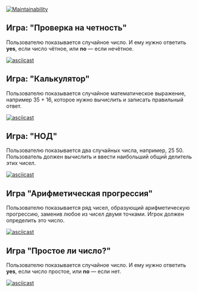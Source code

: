 [![Maintainability](https://api.codeclimate.com/v1/badges/a99a88d28ad37a79dbf6/maintainability)](https://codeclimate.com/github/codeclimate/codeclimate/maintainability)

## Игра: "Проверка на четность"

Пользователю показывается случайное число. И ему нужно ответить **yes**, если число чётное, или **no** — если нечётное.

[![asciicast](https://asciinema.org/a/bsg4GzOsM8lMrFR6xVatKxatr.svg)](https://asciinema.org/a/bsg4GzOsM8lMrFR6xVatKxatr)

## Игра: "Калькулятор"

Пользователю показывается случайное математическое выражение, например 35 + 16, которое нужно вычислить и записать правильный ответ.

[![asciicast](https://asciinema.org/a/kY96icfktKpKFprV2aWLZHQCO.svg)](https://asciinema.org/a/kY96icfktKpKFprV2aWLZHQCO)

## Игра: "НОД"

Пользователю показывается два случайных числа, например, 25 50. Пользователь должен вычислить и ввести наибольший общий делитель этих чисел.

[![asciicast](https://asciinema.org/a/wq1eJoQw1cfv5yXLNxRLAHYTv.svg)](https://asciinema.org/a/wq1eJoQw1cfv5yXLNxRLAHYTv)

## Игра "Арифметическая прогрессия"

Пользователю показывается ряд чисел, образующий арифметическую прогрессию, заменив любое из чисел двумя точками. Игрок должен определить это число.

[![asciicast](https://asciinema.org/a/5j5MxFHY5Qc4QSfQjbtdxafwt.svg)](https://asciinema.org/a/5j5MxFHY5Qc4QSfQjbtdxafwt)

## Игра "Простое ли число?"

Пользователю показывается случайное число. И ему нужно ответить **yes**, если число простое, или **no** — если нет.

[![asciicast](https://asciinema.org/a/IJt2Gjd1PBRO94UFYg4KBuUnM.svg)](https://asciinema.org/a/IJt2Gjd1PBRO94UFYg4KBuUnM)

